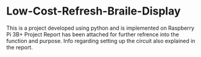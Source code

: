 # Low-Cost-Refresh-Braile-Display

This is a project developed using python and is implemented on Raspberry Pi 3B+
Project Report has been attached for further refrence into the function and purpose.
Info regarding setting up the circuit also explained in the report.
